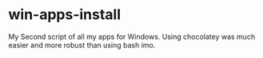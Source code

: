 # win-apps-install
My Second script of all my apps for Windows. Using chocolatey was much easier and more robust than using bash imo.

